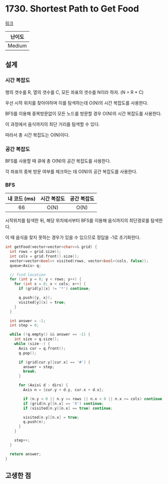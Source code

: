 # 1730. Shortest Path to Get Food

[링크](https://leetcode.com/problems/shortest-path-to-get-food/)

| 난이도 |
| :----: |
| Medium |

## 설계

### 시간 복잡도

행의 갯수를 R, 열의 갯수를 C, 모든 좌표의 갯수를 N이라 하자. (N = R \* C)

우선 시작 위치를 찾아야하며 이를 탐색하는데 O(N)의 시간 복잡도를 사용한다.

BFS를 이용해 중복방문없이 모든 노드를 방문할 경우 O(N)의 시간 복잡도를 사용한다.

이 과정에서 음식까지의 최단 거리를 탐색할 수 있다.

따라서 총 시간 복잡도는 O(N)이다.

### 공간 복잡도

BFS를 사용할 때 큐에 총 O(N)의 공간 복잡도를 사용한다.

각 좌표의 중복 방문 여부를 체크하는 데 O(N)의 공간 복잡도를 사용한다.

### BFS

| 내 코드 (ms) | 시간 복잡도 | 공간 복잡도 |
| :----------: | :---------: | :---------: |
|      66      |    O(N)     |    O(N)     |

시작위치를 탐색한 뒤, 해당 위치에서부터 BFS를 이용해 음식까지의 최단경로를 탐색한다.

이 때 음식을 찾지 못하는 경우가 있을 수 있으므로 정답을 -1로 초기화한다.

```cpp
int getFood(vector<vector<char>>& grid) {
  int rows = grid.size();
  int cols = grid.front().size();
  vector<vector<bool>> visited(rows, vector<bool>(cols, false));
  queue<Axis> q;

  // find location
  for (int y = 0; y < rows; y++) {
    for (int x = 0; x < cols; x++) {
      if (grid[y][x] != '*') continue;

      q.push({y, x});
      visited[y][x] = true;
    }
  }

  int answer = -1;
  int step = 0;

  while (!q.empty() && answer == -1) {
    int size = q.size();
    while (size--) {
      Axis cur = q.front();
      q.pop();

      if (grid[cur.y][cur.x] == '#') {
        answer = step;
        break;
      }

      for (Axis& d : dirs) {
        Axis n = {cur.y + d.y, cur.x + d.x};

        if (n.y < 0 || n.y >= rows || n.x < 0 || n.x >= cols) continue;
        if (grid[n.y][n.x] == 'X') continue;
        if (visited[n.y][n.x] == true) continue;

        visited[n.y][n.x] = true;
        q.push(n);
      }
    }

    step++;
  }

  return answer;
}
```

## 고생한 점
